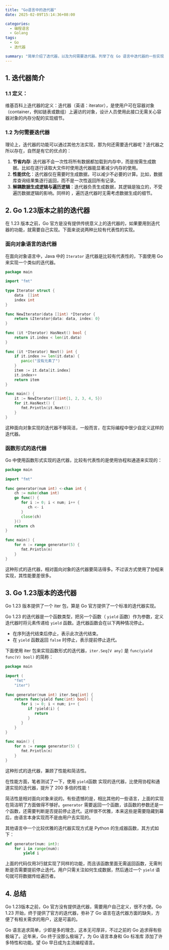```yaml
---
title: "Go语言中的迭代器"
date: 2025-02-09T15:14:36+08:00

categories:
  - 编程语言
  - Golang
tags:
  - Go
  - 迭代器

summary: "简单介绍了迭代器，以及为何需要迭代器。列举了在 Go 语言中迭代器的一些实现方式，并重点谈论了 Go 1.23 版本的迭代器。"
---
```


## 1. 迭代器简介

### 1.1 定义：

维基百科上迭代器的定义：迭代器（英语：iterator），是使用户可在容器对象（container，例如链表或数组）上遍访的对象，设计人员使用此接口无需关心容器对象的内存分配的实现细节。

### 1.2 为何需要迭代器

理论上，迭代器的功能可以通过其他方法实现，那为何还需要迭代器呢？迭代器之所以存在，自然是有它的优点的：

1. **节省内存**: 迭代器不会一次性将所有数据都加载到内存中，而是按需生成数据。比如在逐行读取大文件时使用迭代器能显著减少内存的使用。
2. **性能优化**：迭代器仅在需要时生成数据，可以减少不必要的计算。比如，数据库查询结果集逐行返回，而不是一次性返回所有记录。
3. **解耦数据生成逻辑与遍历逻辑**：迭代器负责生成数据，其逻辑是独立的，不受遍历数据逻辑的影响。同样的 ，遍历迭代器时无需考虑数据生成的细节。

## 2. Go 1.23版本之前的迭代器

在 1.23 版本之前，Go 官方是没有提供传统意义上的迭代器的，如果要用到迭代器的功能，就需要自己实现。下面来说说两种比较有代表性的实现。

### 面向对象语言的迭代器

在面向对象语言中，Java 中的 `Iterator` 迭代器是比较有代表性的，下面使用 Go 来实现一个类似的迭代器。

```go
package main  
  
import "fmt"  
  
type Iterator struct {  
    data  []int  
    index int  
}  
  
func NewIterator(data []int) *Iterator {  
    return &Iterator{data: data, index: 0}  
}  
  
func (it *Iterator) HasNext() bool {  
    return it.index < len(it.data)  
}  
  
func (it *Iterator) Next() int {  
    if it.index >= len(it.data) {  
       panic("没有元素了")  
    }  
    item := it.data[it.index]  
    it.index++  
    return item  
}  
  
func main() {  
    it := NewIterator([]int{1, 2, 3, 4, 5})  
    for it.HasNext() {  
       fmt.Println(it.Next())  
    }  
}
```

这种面向对象实现的迭代器不够简洁，一般而言，在实际编程中很少自定义这样的迭代器。

### 函数形式的迭代器

Go 中使用函数形式实现的迭代器，比较有代表性的是使用协程和通道来实现的：

```go
package main  
  
import "fmt"  
  
func generator(num int) <-chan int {  
    ch := make(chan int)  
    go func() {  
       for i := 0; i < num; i++ {  
          ch <- i  
       }  
       close(ch)  
    }()  
    return ch  
}  
  
func main() {  
    for n := range generator(5) {  
       fmt.Println(n)  
    }  
}
```

这种形式的迭代器，相对面向对象的迭代器要简洁得多。不过该方式使用了协程来实现，其性能要差很多。

## 3. Go 1.23版本的迭代器

Go 1.23 版本提供了一个 iter 包，算是 Go 官方提供了一个标准的迭代器实现。

Go 1.23 的迭代器是一个函数类型，把另一个函数（ `yield` 函数）作为参数，定义迭代器时将元素传递给 `yield` 函数。迭代器函数会在以下两种情况停止。
- 在序列迭代结束后停止，表示此次迭代结束。
- 在 `yield` 函数返回 `false` 时停止，表示提前停止迭代。

下面使用 iter 包来实现函数形式的迭代器，`iter.Seq[V any]` 是 `func(yield func(V) bool)` 的简称：

```go
package main  
  
import (  
    "fmt"  
    "iter")  
  
func generator(num int) iter.Seq[int] {  
    return func(yield func(int) bool) {  
       for i := 0; i < num; i++ {  
          if !yield(i) {  
             return  
          }  
       }  
    }  
}  
  
func main() {  
    for n := range generator(5) {  
       fmt.Println(n)  
    }  
}
```

这种形式的迭代器，兼顾了性能和简洁性。

在性能方面，笔者测试了一下，使用 `yield`函数 实现的迭代器，比使用协程和通道实现的迭代器，提升了 200 多倍的性能！

简洁性是相对面向对象来说的。有些遗憾的是，相比其他的一些语言，上面的实现在简洁明了方面做得不够好。`generator` 需要返回一个函数，该函数的参数还是一个函数，还需要判断是否提前停止迭代。这样很不优雅，本来这些是需要隐藏到幕后，由语言本身实现而不是由用户去实现的。

其他语言中一个比较优雅的迭代器实现方式是 Python 的生成器函数，其方式如下：

```python
def generator(num: int):  
    for i in range(num):  
        yield i
```

上面的代码仅用3行就实现了同样的功能，而且该函数里面无需返回函数，无需判断是否需要提前停止迭代。用户只需关注如何生成数据，然后通过一个 `yield` 语句就可将数据传给遍历者。

## 4. 总结

Go 1.23版本之前，Go 官方没有提供迭代器，需要用户自己定义，很不方便。Go 1.23 开始，终于提供了官方的迭代器，弥补了 Go 语言在迭代器方面的缺失，方便了有相关需求的用户，这是可喜的。

Go 语言追求简单，少即是多的理念，这本无可厚非，不过之前的 Go 追求得有些极端了。近年来，Go 终于没那么极端了，为 Go 语言本身和 Go 标准库 添加了许多特性和功能。望 Go 早日成为主流编程语言。